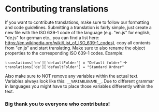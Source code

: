 # Contributing translations

If you want to contribute translations, make sure to follow our formatting and code guidelines.
Submitting a translation is fairly simple, just create a new file with the ISO 639-1 code of the language (e.g. "en.js" for english, "de.js" for german etc., you can find a list here: https://en.wikipedia.org/wiki/List_of_ISO_639-1_codes), copy all contents from "en.js" and start translating.
Make sure to also rename the object properties to the corresponding ISO 639-1 codes. Example:

```translations['en']['defaultFolder'] = "Default folder"``` -> ```translations['de']['defaultFolder'] = "Standard Ordner"```

Also make sure to NOT remove any variables within the actual text. Variables always look like this: ```__VARIABLENAME__```. Due to different grammar in languages you might have to place those variables differently within the text.

### Big thank you to everyone who contributes!

